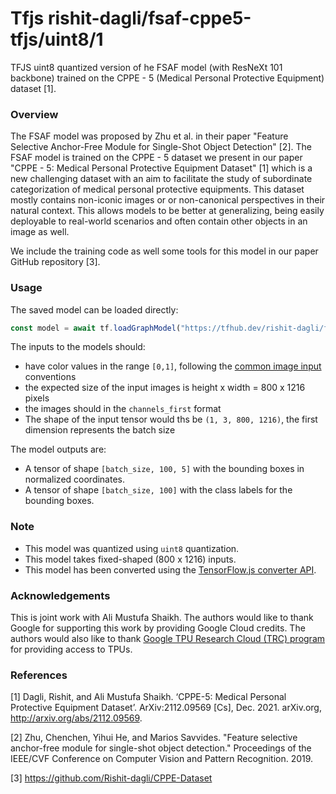 # Tfjs rishit-dagli/fsaf-cppe5-tfjs/uint8/1
TFJS uint8 quantized version of he FSAF model (with ResNeXt 101 backbone) trained on the CPPE - 5 (Medical Personal Protective Equipment) dataset [1].

<!-- parent-model: rishit-dagli/fsaf-cppe5-tfjs/1 -->
<!-- asset-path: https://storage.googleapis.com/cppe-5/trained_models/fsaf/tfjs/fsaf_uint8.tar.gz -->

### Overview
The FSAF model was proposed by Zhu et al. in their paper "Feature Selective Anchor-Free Module for Single-Shot Object Detection" [2]. The FSAF model is trained on the CPPE - 5 dataset we present in our paper "CPPE - 5: Medical Personal Protective Equipment Dataset" [1] which is a new challenging dataset with an aim to facilitate the study of subordinate categorization of medical personal protective equipments. This dataset mostly contains non-iconic images or or non-canonical perspectives in their natural context. This allows models to be better at generalizing, being easily deployable to real-world scenarios and often contain other objects in an image as well.

We include the training code as well some tools for this model in our paper GitHub repository [3].

### Usage
The saved model can be loaded directly:

```js
const model = await tf.loadGraphModel("https://tfhub.dev/rishit-dagli/fsaf-cppe5-tfjs/uint8/tfjs/1")
```

The inputs to the models should:

- have color values in the range `[0,1]`, following the [common image input](https://www.tensorflow.org/hub/common_signatures/images#input) conventions
- the expected size of the input images is height x width = 800 x 1216 pixels
- the images should in the `channels_first` format
- The shape of the input tensor would ths be `(1, 3, 800, 1216)`, the first dimension represents the batch size

The model outputs are:

- A tensor of shape `[batch_size, 100, 5]` with the bounding boxes in normalized coordinates.
- A tensor of shape `[batch_size, 100]` with the class labels for the bounding boxes.

### Note

- This model was quantized using `uint8` quantization.
- This model takes fixed-shaped (800 x 1216) inputs.
- This model has been converted using the [TensorFlow.js converter API](https://www.tensorflow.org/js/guide/conversion).

### Acknowledgements

This is joint work with Ali Mustufa Shaikh. The authors would like to thank Google for supporting this work by providing Google Cloud credits. The authors would also like to thank [Google TPU Research Cloud (TRC) program](https://sites.research.google/trc) for providing access to TPUs.

### References

[1] Dagli, Rishit, and Ali Mustufa Shaikh. ‘CPPE-5: Medical Personal Protective Equipment Dataset’. ArXiv:2112.09569 [Cs], Dec. 2021. arXiv.org, http://arxiv.org/abs/2112.09569.

[2] Zhu, Chenchen, Yihui He, and Marios Savvides. "Feature selective anchor-free module for single-shot object detection." Proceedings of the IEEE/CVF Conference on Computer Vision and Pattern Recognition. 2019.

[3] https://github.com/Rishit-dagli/CPPE-Dataset